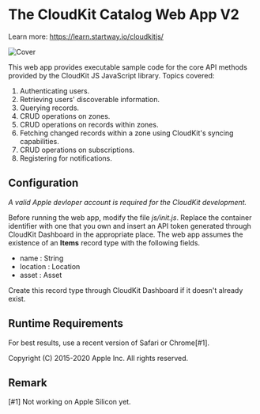 # The CloudKit Catalog Web App V2

Learn more: https://learn.startway.io/cloudkitjs/

![Cover](https://cdn-images-1.medium.com/max/2600/1*ES7GB2vsVS_-b7zHu60OyA.png)

This web app provides executable sample code for the core API methods provided by the CloudKit JS JavaScript library. 
Topics covered:

1. Authenticating users.
2. Retrieving users' discoverable information.
3. Querying records.
4. CRUD operations on zones.
5. CRUD operations on records within zones.
6. Fetching changed records within a zone using CloudKit's syncing capabilities.
7. CRUD operations on subscriptions.
8. Registering for notifications.

## Configuration

*A valid Apple devloper account is required for the CloudKit development.*

Before running the web app, modify the file *js/init.js*. Replace the container identifier with one that you own and insert an
API token generated through CloudKit Dashboard in the appropriate place. The web app assumes the existence of an **Items**
record type with the following fields.

* name : String
* location : Location
* asset : Asset

Create this record type through CloudKit Dashboard if it doesn't already exist.

## Runtime Requirements
 
For best results, use a recent version of Safari or Chrome[#1].

Copyright (C) 2015-2020 Apple Inc. All rights reserved.

## Remark
[#1] Not working on Apple Silicon yet.
